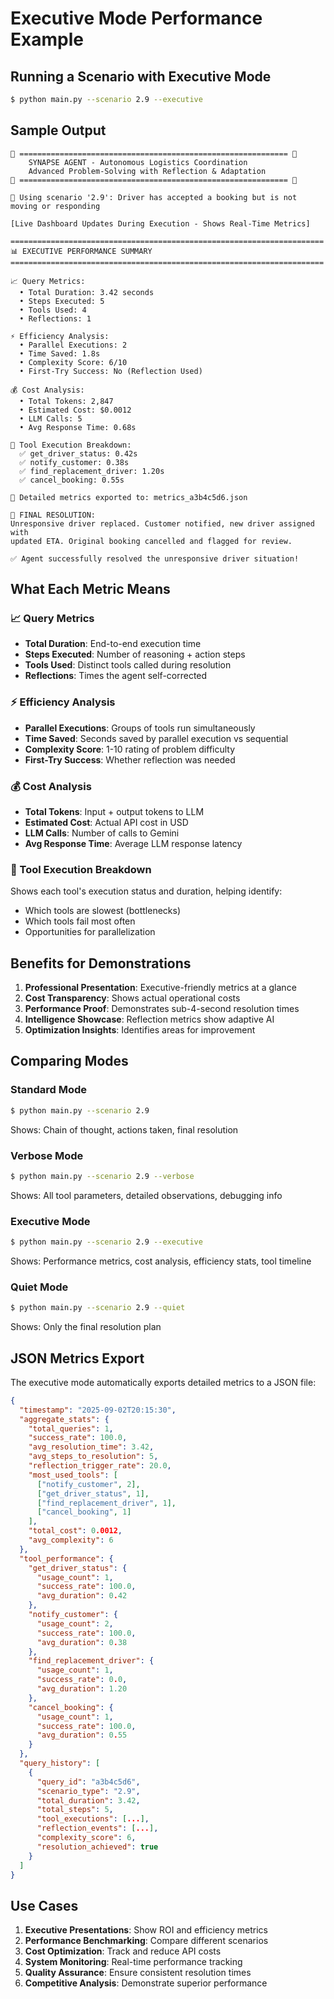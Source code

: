 # Executive Mode Performance Example

## Running a Scenario with Executive Mode

```bash
$ python main.py --scenario 2.9 --executive
```

## Sample Output

```
🚀 ============================================================ 🚀
    SYNAPSE AGENT - Autonomous Logistics Coordination
    Advanced Problem-Solving with Reflection & Adaptation
🚀 ============================================================ 🚀

🎯 Using scenario '2.9': Driver has accepted a booking but is not moving or responding

[Live Dashboard Updates During Execution - Shows Real-Time Metrics]

======================================================================
📊 EXECUTIVE PERFORMANCE SUMMARY
======================================================================

📈 Query Metrics:
  • Total Duration: 3.42 seconds
  • Steps Executed: 5
  • Tools Used: 4
  • Reflections: 1

⚡ Efficiency Analysis:
  • Parallel Executions: 2
  • Time Saved: 1.8s
  • Complexity Score: 6/10
  • First-Try Success: No (Reflection Used)

💰 Cost Analysis:
  • Total Tokens: 2,847
  • Estimated Cost: $0.0012
  • LLM Calls: 5
  • Avg Response Time: 0.68s

🔧 Tool Execution Breakdown:
  ✅ get_driver_status: 0.42s
  ✅ notify_customer: 0.38s
  ✅ find_replacement_driver: 1.20s
  ✅ cancel_booking: 0.55s

📁 Detailed metrics exported to: metrics_a3b4c5d6.json

🎯 FINAL RESOLUTION:
Unresponsive driver replaced. Customer notified, new driver assigned with
updated ETA. Original booking cancelled and flagged for review.

✅ Agent successfully resolved the unresponsive driver situation!
```

## What Each Metric Means

### 📈 Query Metrics
- **Total Duration**: End-to-end execution time
- **Steps Executed**: Number of reasoning + action steps
- **Tools Used**: Distinct tools called during resolution
- **Reflections**: Times the agent self-corrected

### ⚡ Efficiency Analysis
- **Parallel Executions**: Groups of tools run simultaneously
- **Time Saved**: Seconds saved by parallel execution vs sequential
- **Complexity Score**: 1-10 rating of problem difficulty
- **First-Try Success**: Whether reflection was needed

### 💰 Cost Analysis
- **Total Tokens**: Input + output tokens to LLM
- **Estimated Cost**: Actual API cost in USD
- **LLM Calls**: Number of calls to Gemini
- **Avg Response Time**: Average LLM response latency

### 🔧 Tool Execution Breakdown
Shows each tool's execution status and duration, helping identify:
- Which tools are slowest (bottlenecks)
- Which tools fail most often
- Opportunities for parallelization

## Benefits for Demonstrations

1. **Professional Presentation**: Executive-friendly metrics at a glance
2. **Cost Transparency**: Shows actual operational costs
3. **Performance Proof**: Demonstrates sub-4-second resolution times
4. **Intelligence Showcase**: Reflection metrics show adaptive AI
5. **Optimization Insights**: Identifies areas for improvement

## Comparing Modes

### Standard Mode
```bash
$ python main.py --scenario 2.9
```
Shows: Chain of thought, actions taken, final resolution

### Verbose Mode
```bash
$ python main.py --scenario 2.9 --verbose
```
Shows: All tool parameters, detailed observations, debugging info

### Executive Mode
```bash
$ python main.py --scenario 2.9 --executive
```
Shows: Performance metrics, cost analysis, efficiency stats, tool timeline

### Quiet Mode
```bash
$ python main.py --scenario 2.9 --quiet
```
Shows: Only the final resolution plan

## JSON Metrics Export

The executive mode automatically exports detailed metrics to a JSON file:

```json
{
  "timestamp": "2025-09-02T20:15:30",
  "aggregate_stats": {
    "total_queries": 1,
    "success_rate": 100.0,
    "avg_resolution_time": 3.42,
    "avg_steps_to_resolution": 5,
    "reflection_trigger_rate": 20.0,
    "most_used_tools": [
      ["notify_customer", 2],
      ["get_driver_status", 1],
      ["find_replacement_driver", 1],
      ["cancel_booking", 1]
    ],
    "total_cost": 0.0012,
    "avg_complexity": 6
  },
  "tool_performance": {
    "get_driver_status": {
      "usage_count": 1,
      "success_rate": 100.0,
      "avg_duration": 0.42
    },
    "notify_customer": {
      "usage_count": 2,
      "success_rate": 100.0,
      "avg_duration": 0.38
    },
    "find_replacement_driver": {
      "usage_count": 1,
      "success_rate": 0.0,
      "avg_duration": 1.20
    },
    "cancel_booking": {
      "usage_count": 1,
      "success_rate": 100.0,
      "avg_duration": 0.55
    }
  },
  "query_history": [
    {
      "query_id": "a3b4c5d6",
      "scenario_type": "2.9",
      "total_duration": 3.42,
      "total_steps": 5,
      "tool_executions": [...],
      "reflection_events": [...],
      "complexity_score": 6,
      "resolution_achieved": true
    }
  ]
}
```

## Use Cases

1. **Executive Presentations**: Show ROI and efficiency metrics
2. **Performance Benchmarking**: Compare different scenarios
3. **Cost Optimization**: Track and reduce API costs
4. **System Monitoring**: Real-time performance tracking
5. **Quality Assurance**: Ensure consistent resolution times
6. **Competitive Analysis**: Demonstrate superior performance